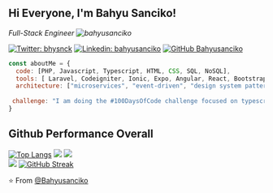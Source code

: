 <h2> Hi Everyone, I'm Bahyu Sanciko!</h2>
<p><em> Full-Stack Engineer <img src="https://komarev.com/ghpvc/?username=bahyusanciko&label=Profile%20views&color=0e75b6&style=flat" alt="bahyusanciko" />

</em></p>

[![Twitter: bhysnck](https://img.shields.io/twitter/follow/bhysnck?style=social)](https://twitter.com/bhysnck)
[![Linkedin: bahyusanciko](https://img.shields.io/badge/-bahyusanciko-blue?style=flat-square&logo=Linkedin&logoColor=white&link=https://www.linkedin.com/in/bahyu-sanciko/)](https://www.linkedin.com/in/bahyu-sanciko/)
[![GitHub Bahyusanciko](https://img.shields.io/github/followers/bahyusanciko?label=follow&style=social)](https://github.com/bahyusanciko)


```javascript
const aboutMe = {
  code: [PHP, Javascript, Typescript, HTML, CSS, SQL, NoSQL],
  tools: [ Laravel, Codeigniter, Ionic, Expo, Angular, React, Bootstrap, Tailwind],
  architecture: ["microservices", "event-driven", "design system pattern"],
  
 challenge: "I am doing the #100DaysOfCode challenge focused on typescript"
}
```
## Github Performance Overall
[![Top Langs](https://github-readme-stats.vercel.app/api/top-langs/?username=bahyusanciko&layout=compact&theme=vision-friendly-dark)](https://github.com/anuraghazra/github-readme-stats)
![](http://github-profile-summary-cards.vercel.app/api/cards/stats?username=bahyusanciko&theme=tokyonight)
![](http://github-profile-summary-cards.vercel.app/api/cards/most-commit-language?username=bahyusanciko&theme=tokyonight) 
<br>
![](http://github-profile-summary-cards.vercel.app/api/cards/profile-details?username=bahyusanciko&theme=tokyonight)
[![GitHub Streak](https://github-readme-streak-stats.herokuapp.com?user=bahyusanciko&theme=tokyonight&date_format=M%20j%5B%2C%20Y%5D)](https://git.io/streak-stats)

⭐️ From [@Bahyusanciko](https://github.com/bahyusanciko)
